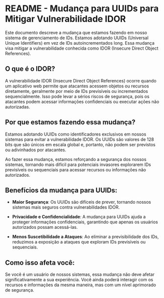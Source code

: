 
# README - Mudança para UUIDs para Mitigar Vulnerabilidade IDOR

Este documento descreve a mudança que estamos fazendo em nosso sistema de
gerenciamento de IDs. Estamos adotando UUIDs (Universal Unique Identifiers) em vez
de IDs autoincrementados long. Essa mudança visa mitigar a vulnerabilidade conhecida como IDOR (Insecure Direct Object References).

## O que é o IDOR?

A vulnerabilidade IDOR (Insecure Direct Object References) ocorre quando um aplicativo web permite
que atacantes acessem objetos ou recursos diretamente, geralmente por meio de IDs previsíveis ou
incrementados sequencialmente. Isso pode levar a sérios riscos de segurança, pois os atacantes
podem acessar informações confidenciais ou executar ações não autorizadas.

## Por que estamos fazendo essa mudança?

Estamos adotando UUIDs como identificadores exclusivos em nossos sistemas para evitar a vulnerabilidade
IDOR. Os UUIDs são valores de 128 bits que são únicos em escala global e, portanto, não podem ser previstos ou adivinhados por atacantes.

Ao fazer essa mudança, estamos reforçando a segurança dos nossos sistemas, tornando mais difícil para
potenciais invasores explorarem IDs previsíveis ou sequenciais para acessar recursos ou informações não autorizados.

## Benefícios da mudança para UUIDs:

- **Maior Segurança**: Os UUIDs são difíceis de prever, tornando nossos sistemas mais seguros contra
  vulnerabilidades IDOR.

- **Privacidade e Confidencialidade**: A mudança para UUIDs ajuda a proteger informações confidenciais,
  garantindo que apenas os usuários autorizados possam acessá-las.

- **Menos Suscetibilidade a Ataques**: Ao eliminar a previsibilidade dos IDs, reduzimos a exposição
  a ataques que exploram IDs previsíveis ou sequenciais.

## Como isso afeta você:

Se você é um usuário de nossos sistemas, essa mudança não deve afetar significativamente a sua experiência.
Você ainda poderá interagir com os recursos e informações da mesma maneira, mas com um nível aprimorado de segurança.
